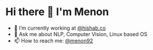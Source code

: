 # Hi there 👋 I'm Menon
- 🔭 I’m currently working at [@hishab.co](https://hishab.co/about-us)
- 💬 Ask me about NLP, Computer Vision, Linux based OS
- 📫 How to reach me: [@menon92](https://www.linkedin.com/in/menon92/)
